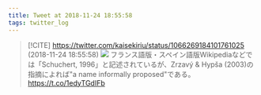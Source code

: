 ```yaml
---
title: Tweet at 2018-11-24 18:55:58
tags: twitter_log
---
```


> [!CITE] https://twitter.com/kaisekiriu/status/1066269184101761025 (2018-11-24 18:55:58)
> ![](https://twitter.com/kaisekiriu/status/1066269184101761025)
> フランス語版・スペイン語版Wikipediaなどでは「Schuchert, 1996」と記述されているが、Zrzavý &amp; Hypša (2003)の指摘によれば"a name informally proposed"である。
> https://t.co/1edyTGdIFb
